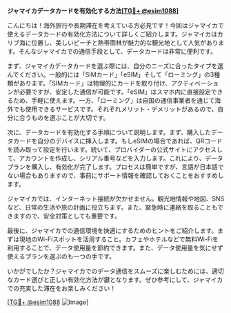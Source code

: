 **ジャマイカデータカードを有効化する方法[[TG💪+ @esim1088](https://t.me/s/esim1088)]**

こんにちは！海外旅行や長期滞在を考えている方必見です！今回はジャマイカで使えるデータカードの有効化方法について詳しくご紹介します。ジャマイカはカリブ海に位置し、美しいビーチと熱帯雨林が魅力的な観光地として人気があります。そんなジャマイカでの通信手段として、データカードは非常に便利です。

まず、ジャマイカデータカードを選ぶ際には、自分のニーズに合ったタイプを選んでください。一般的には「SIMカード」「eSIM」そして「ローミング」の3種類があります。「SIMカード」は物理的にカードを取り付け、アクティベーションが必要ですが、安定した通信が可能です。「eSIM」はスマホ内に直接設定できるため、手軽に使えます。一方、「ローミング」は自国の通信事業者を通じて海外でも使用できるサービスです。それぞれメリット・デメリットがあるので、自分に合うものを選ぶことが大切です。

次に、データカードを有効化する手順について説明します。まず、購入したデータカードを自分のデバイスに挿入します。もしeSIMの場合であれば、QRコードを読み取って設定を行います。続いて、プロバイダーの公式サイトにアクセスして、アカウントを作成し、シリアル番号などを入力します。これにより、データプランを購入し、有効化が完了します。プロセスは簡単ですが、言語が日本語でない場合もありますので、事前にサポート情報を確認しておくことをおすすめします。

ジャマイカでは、インターネット接続が欠かせません。観光地情報や地図、SNSなど、日常の生活や旅の計画に役立ちます。また、緊急時に連絡を取ることもできますので、安全対策としても重要です。

最後に、ジャマイカでの通信環境を快適にするためのヒントをご紹介します。まずは現地のWi-Fiスポットを活用すること。カフェやホテルなどで無料Wi-Fiを利用することで、データ使用量を節約できます。また、データ使用量を気にせず使えるプランを選ぶのも一つの手です。

いかがでしたか？ジャマイカでのデータ通信をスムーズに楽しむためには、適切なカード選びと正しい有効化方法が鍵となります。ぜひ参考にして、ジャマイカでの充実した滞在をお楽しみください！

[[TG💪+ @esim1088](https://t.me/s/esim1088) ![Image](https://i.postimg.cc/Y0z9fWf4/image.png)]
